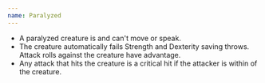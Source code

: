 ```yaml
---
name: Paralyzed
---
```

* A paralyzed creature is <me-condition id="incapacitated"/> and can't move or speak.
* The creature automatically fails Strength and Dexterity saving throws. Attack rolls against the creature have advantage.
* Any attack that hits the creature is a critical hit if the attacker is within <me-distance length="5" /> of the creature.
